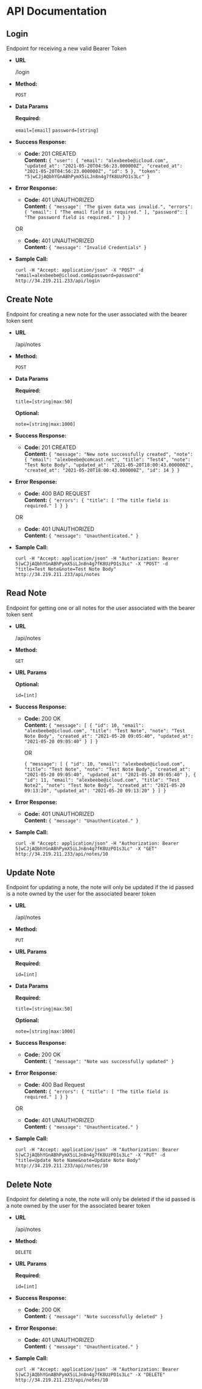 # API Documentation


**Login**
----
  Endpoint for receiving a new valid Bearer Token

* **URL**

  /login

* **Method:**
  
  `POST`
  
* **Data Params**

   **Required:**
 
   `email=[email]`
   `password=[string]`

* **Success Response:**

  * **Code:** 201 CREATED<br />
    **Content:** `{
    "user": {
        "email": "alexbeebe@icloud.com",
        "updated_at": "2021-05-20T04:56:23.000000Z",
        "created_at": "2021-05-20T04:56:23.000000Z",
        "id": 5
    },
    "token": "5|wCJjAQbhYGnABhPymX5iLJn8n4g7fK8UzPO1s3Lc"
}`
 
* **Error Response:**

  * **Code:** 401 UNAUTHORIZED <br />
    **Content:** `{
    "message": "The given data was invalid.",
    "errors": {
        "email": [
            "The email field is required."
        ],
        "password": [
            "The password field is required."
        ]
    }
}`

  OR
  
  * **Code:** 401 UNAUTHORIZED <br />
    **Content:** `{
    "message": "Invalid Credentials"
}`

* **Sample Call:**

  `curl -H "Accept: application/json" -X "POST" -d "email=alexbeebe@icloud.com&password=password" http://34.219.211.233/api/login`
  
  
**Create Note**
----
  Endpoint for creating a new note for the user associated with the bearer token sent

* **URL**

  /api/notes

* **Method:**
  
  `POST`
  
* **Data Params**

   **Required:**
 
   `title=[string|max:50]`

   **Optional:**
 
   `note=[string|max:1000]`

* **Success Response:**

  * **Code:** 201 CREATED<br />
    **Content:** `{
    "message": "New note successfully created",
    "note": {
        "email": "alexbeebe@comcast.net",
        "title": "Test4",
        "note": "Test Note Body",
        "updated_at": "2021-05-20T18:00:43.000000Z",
        "created_at": "2021-05-20T18:00:43.000000Z",
        "id": 14
    }
}`
 
* **Error Response:**

  * **Code:** 400 BAD REQUEST <br />
    **Content:** `{
    "errors": {
        "title": [
            "The title field is required."
        ]
    }
}`
    
  OR
  
  * **Code:** 401 UNAUTHORIZED <br />
    **Content:** `{
    "message": "Unauthenticated."
}`

* **Sample Call:**

  `curl -H "Accept: application/json" -H "Authorization: Bearer 5|wCJjAQbhYGnABhPymX5iLJn8n4g7fK8UzPO1s3Lc" -X "POST" -d "title=Test Note&note=Test Note Body" http://34.219.211.233/api/notes`
  
  
**Read Note**
----
  Endpoint for getting one or all notes for the user associated with the bearer token sent

* **URL**

  /api/notes

* **Method:**

  `GET`
  
*  **URL Params**

   **Optional:**
 
   `id=[int]`

* **Success Response:**

  * **Code:** 200 OK<br />
    **Content:** `{
    "message": [
        {
            "id": 10,
            "email": "alexbeebe@icloud.com",
            "title": "Test Note",
            "note": "Test Note Body",
            "created_at": "2021-05-20 09:05:40",
            "updated_at": "2021-05-20 09:05:40"
        }
    ]
}`

    OR

    `{
        "message": [
            {
                "id": 10,
                "email": "alexbeebe@icloud.com",
                "title": "Test Note",
                "note": "Test Note Body",
                "created_at": "2021-05-20 09:05:40",
                "updated_at": "2021-05-20 09:05:40"
            },
            {
                "id": 11,
                "email": "alexbeebe@icloud.com",
                "title": "Test Note2",
                "note": "Test Note Body",
                "created_at": "2021-05-20 09:13:20",
                "updated_at": "2021-05-20 09:13:20"
            }
        ]
    }`

 
* **Error Response:**

  * **Code:** 401 UNAUTHORIZED <br />
    **Content:** `{
    "message": "Unauthenticated."
}`

* **Sample Call:**

  `curl -H "Accept: application/json" -H "Authorization: Bearer 5|wCJjAQbhYGnABhPymX5iLJn8n4g7fK8UzPO1s3Lc" -X "GET" http://34.219.211.233/api/notes/10`
  
  
**Update Note**
----

  Endpoint for updating a note, the note will only be updated if the id passed is a note owned by the user for the associated bearer token

* **URL**

  /api/notes

* **Method:**

  `PUT`
  
*  **URL Params**

   **Required:**
 
   `id=[int]`

* **Data Params**

  **Required:**
 
   `title=[string|max:50]`
   
  **Optional:**
 
   `note=[string|max:1000]`

* **Success Response:**
  
  * **Code:** 200 OK<br />
    **Content:** `{
    "message": "Note was successfully updated"
}`
 
* **Error Response:**

  * **Code:** 400 Bad Request <br />
    **Content:** `{
    "errors": {
        "title": [
            "The title field is required."
        ]
    }
}`

    
  OR
  
  * **Code:** 401 UNAUTHORIZED <br />
    **Content:** `{
    "message": "Unauthenticated."
}`

* **Sample Call:**

  `curl -H "Accept: application/json" -H "Authorization: Bearer 5|wCJjAQbhYGnABhPymX5iLJn8n4g7fK8UzPO1s3Lc" -X "PUT" -d "title=Update Note Name&note=Update Note Body" http://34.219.211.233/api/notes/10`
  
  
**Delete Note**
----
  Endpoint for deleting a note, the note will only be deleted if the id passed is a note owned by the user for the associated bearer token

* **URL**

  /api/notes

* **Method:**

  `DELETE`
  
*  **URL Params**

   **Required:**
 
   `id=[int]`

* **Success Response:**

  * **Code:** 200 OK<br />
    **Content:** `{
    "message": "Note successfully deleted"
}`
 
* **Error Response:**

  * **Code:** 401 UNAUTHORIZED <br />
    **Content:** `{
    "message": "Unauthenticated."
}`

* **Sample Call:**

  `curl -H "Accept: application/json" -H "Authorization: Bearer 5|wCJjAQbhYGnABhPymX5iLJn8n4g7fK8UzPO1s3Lc" -X "DELETE" http://34.219.211.233/api/notes/10` 
